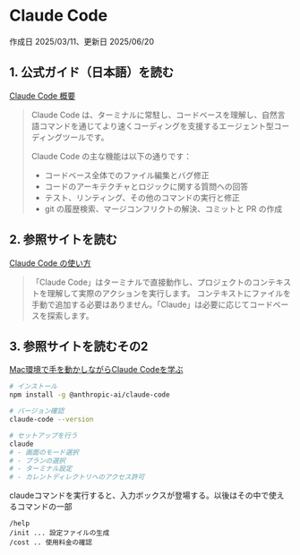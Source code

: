 # Claude Code

作成日 2025/03/11、更新日 2025/06/20

## 1. 公式ガイド（日本語）を読む

[Claude Code 概要](https://docs.anthropic.com/ja/docs/agents-and-tools/claude-code/overview)

> Claude Code は、ターミナルに常駐し、コードベースを理解し、自然言語コマンドを通じてより速くコーディングを支援するエージェント型コーディングツールです。
>
> Claude Code の主な機能は以下の通りです：
>
> - コードベース全体でのファイル編集とバグ修正
> - コードのアーキテクチャとロジックに関する質問への回答
> - テスト、リンティング、その他のコマンドの実行と修正
> - git の履歴検索、マージコンフリクトの解決、コミットと PR の作成

## 2. 参照サイトを読む

[Claude Code の使い方](https://note.com/npaka/n/n3d754c78f439)

> 「Claude Code」はターミナルで直接動作し、プロジェクトのコンテキストを理解して実際のアクションを実行します。
> コンテキストにファイルを手動で追加する必要はありません。「Claude」は必要に応じてコードベースを探索します。

## 3. 参照サイトを読むその2

[Mac環境で手を動かしながらClaude Codeを学ぶ](https://zenn.dev/fendo181/articles/1c859828fa2e17)

```bash
# インストール
npm install -g @anthropic-ai/claude-code

# バージョン確認
claude-code --version

# セットアップを行う
claude
# - 画面のモード選択
# - プランの選択
# - ターミナル設定
# - カレントディレクトリへのアクセス許可
```

claudeコマンドを実行すると、入力ボックスが登場する。以後はその中で使えるコマンドの一部

```text
/help
/init ... 設定ファイルの生成
/cost .. 使用料金の確認
```
